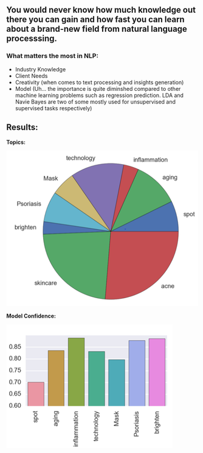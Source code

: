 ## You would never know how much knowledge out there you can gain and how fast you can learn about a brand-new field from natural language processsing.

### What matters the most in NLP:

* Industry Knowledge
* Client Needs
* Creativity (when comes to text processing and insights generation)
* Model (Uh... the importance is quite diminshed compared to other machine learning problems such as regression prediction. LDA and Navie Bayes are two of some mostly used for unsupervised and supervised tasks respectively)


## Results:

**Topics:**

![Topic Distribution](https://github.com/MiyainNYC/NLP-projects/blob/master/Customer_review_US/viz/topic_cnt.PNG) 

**Model Confidence:**

![Model Validate](https://github.com/MiyainNYC/NLP-projects/blob/master/Customer_review_US/viz/conf-score.PNG)

